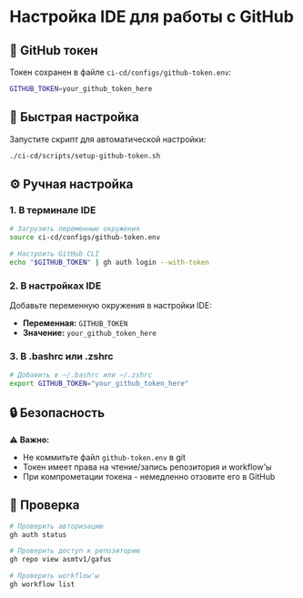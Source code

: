 # Настройка IDE для работы с GitHub

## 🔑 GitHub токен

Токен сохранен в файле `ci-cd/configs/github-token.env`:

```bash
GITHUB_TOKEN=your_github_token_here
```

## 🚀 Быстрая настройка

Запустите скрипт для автоматической настройки:

```bash
./ci-cd/scripts/setup-github-token.sh
```

## ⚙️ Ручная настройка

### 1. В терминале IDE

```bash
# Загрузить переменные окружения
source ci-cd/configs/github-token.env

# Настроить GitHub CLI
echo "$GITHUB_TOKEN" | gh auth login --with-token
```

### 2. В настройках IDE

Добавьте переменную окружения в настройки IDE:

- **Переменная:** `GITHUB_TOKEN`
- **Значение:** `your_github_token_here`

### 3. В .bashrc или .zshrc

```bash
# Добавить в ~/.bashrc или ~/.zshrc
export GITHUB_TOKEN="your_github_token_here"
```

## 🔒 Безопасность

⚠️ **Важно:** 
- Не коммитьте файл `github-token.env` в git
- Токен имеет права на чтение/запись репозитория и workflow'ы
- При компрометации токена - немедленно отзовите его в GitHub

## 📝 Проверка

```bash
# Проверить авторизацию
gh auth status

# Проверить доступ к репозиторию
gh repo view asmtv1/gafus

# Проверить workflow'ы
gh workflow list
```
